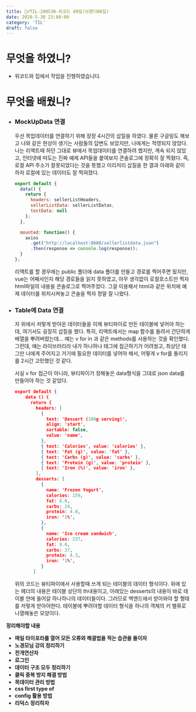```yaml
---
title: 🏃‍♂️TIL-200530-위코드 69일(브랜디06일)
date: 2020-5-30 23:00:00
category: 'TIL'
draft: false
---
```




# 무엇을 하였니?

- 위코드와 집에서 작업을 진행하였습니다.

# 무엇을 배웠니?

- ### MockUpData 연결

  우선 목업데이터를 연결하기 위해 장장 4시간의 삽질을 하였다. 물론 구글링도 해보고 나와 같은 현상이 생기는 사람들의 답변도 보았지만, 나에게는 적영되지 않았다. 나는 리액트때 하던 그대로 뷰에서 목업데이터를 연결하려 했지만, 계속 되지 않았고, 인터넷에 떠도는 진짜 예제 API들을 붙여보지 콘솔로그에 정확히 잘 찍혔다. 즉, 로컬 API 주소가 잘못되었다는 것을 뜻했고 이리저리 삽질을 한 결과 아래와 같이 하자 로컬에 있는 데이터도 잘 찍혀졌다.

  ```jsx
  export default {
    data() {
      return {
        headers: sellerListHeaders,
        sellerListData: sellerListDatas,
        testData: null
      };
    },
  
    mounted: function() {
      axios
        .get("http://localhost:8080/sellerlistdata.json")
        .then(response => console.log(response));
    }
  };
  ```

  리액트를 할 경우에는 public 폴더에 data 폴더를 만들고 경로를 찍어주면 됬지만, vue는 어째서인지 해당 경로들을 읽지 못하였고, 아무 생각없이 로컬호스트만 찍자 html파일의 내용을 콘솔로그로 찍어주었다. 그걸 이용해서 html과 같은 위치에 예제 데이터를 위치시켜놓고 콘솔을 찍자 정말 잘 나왔다. 

- ### Table에 Data 연결

  자 위에서 저렇게 받아온 데이터들을 이제 뷰티파이로 만든 테이블에 넣어야 하는데, 여기서도 굉장히 삽질을 했다. 특히, 리액트에서는 map 함수를 돌려서 간단하게 배열을 뿌려버렸는데... 얘는 v for in 과 같은 methods를 사용하는 것을 확인했다. 그런데, 얘는 라이브러리라 내가 하나하나 태그에 접근하기가 어려웠고, 최상단 태그만 나에게 주어지고 거기에 필요한 데이터를 넣어야 해서, 어떻게 v for를 돌리지를 2시간 고민했던 것 같다.

  사실 v for 접근이 아니라, 뷰티파이가 정해놓은 data형식을 그대로 json data를 만들어야 하는 것 같았다.

  ```json
  export default {
      data () {
        return {
          headers: [
            {
              text: 'Dessert (100g serving)',
              align: 'start',
              sortable: false,
              value: 'name',
            },
            { text: 'Calories', value: 'calories' },
            { text: 'Fat (g)', value: 'fat' },
            { text: 'Carbs (g)', value: 'carbs' },
            { text: 'Protein (g)', value: 'protein' },
            { text: 'Iron (%)', value: 'iron' },
          ],
          desserts: [
            {
              name: 'Frozen Yogurt',
              calories: 159,
              fat: 6.0,
              carbs: 24,
              protein: 4.0,
              iron: '1%',
            },
            {
              name: 'Ice cream sandwich',
              calories: 237,
              fat: 9.0,
              carbs: 37,
              protein: 4.3,
              iron: '1%',
            }
         ]
  ```

  위의 코드는 뷰티파이에서 사용할때 쓰게 되는 테이블의 데이터 형식이다. 위에 있는 헤더의 내용은 테이블 상단의 th내용이고, 아래있는 desserts의 내용이 바로 테이블 안에 들어갈 하나하나의 데이터들이다. 그러므로 백엔드에서 받아와야 할 형태를 저렇게 받아야한다. 테이블에 뿌려야할 데이터 형식을 하나의 객체의 키 밸류로 나열해놓은 모양이다.

**정리해야할 내용**

- **매일 타이포라를 열어 모든 오류와 해결법을 적는 습관을 들이자**
- **노경모님 강의 정리하기**
- **전개연산자**
- **로그인**
- **데이터 구조 모두 정리하기**
- **클릭 중복 방지 해결 방법**
- **목데이터 관리 방법**
- **css first type of**
- **config 활용 방법**
- **리덕스 정리하자**

